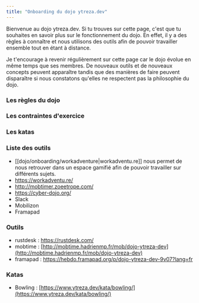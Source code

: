 ```yaml
---
title: "Onboarding du dojo ytreza.dev"
---
```


Bienvenue au dojo ytreza.dev. Si tu trouves sur cette page, c'est que tu souhaites en savoir plus sur le fonctionnement du dojo. En effet, il y a des règles à connaître et nous utilisons des outils afin de pouvoir travailler ensemble tout en étant à distance.

Je t'encourage à revenir régulièrement sur cette page car le dojo évolue en même temps que ses membres. De nouveaux outils et de nouveaux concepts peuvent apparaître tandis que des manières de faire peuvent disparaître si nous constatons qu'elles ne respectent pas la philosophie du dojo.

### Les règles du dojo
### Les contraintes d'exercice
### Les katas


### Liste des outils
- [[dojo/onboarding/workadventure|workadventu.re]] nous permet de nous retrouver dans un espace gamifié afin de pouvoir travailler sur différents sujets.
- https://workadventu.re/
- http://mobtimer.zoeetrope.com/
- https://cyber-dojo.org/
- Slack
- Mobilizon
- Framapad


### Outils
* rustdesk : https://rustdesk.com/
* mobtime : [http://mobtime.hadrienmp.fr/mob/dojo-ytreza-dev](http://mobtime.hadrienmp.fr/mob/dojo-ytreza-dev)
* framapad : https://hebdo.framapad.org/p/dojo-ytreza-dev-9v07?lang=fr

### Katas
* Bowling : [https://www.ytreza.dev/kata/bowling/](https://www.ytreza.dev/kata/bowling/)